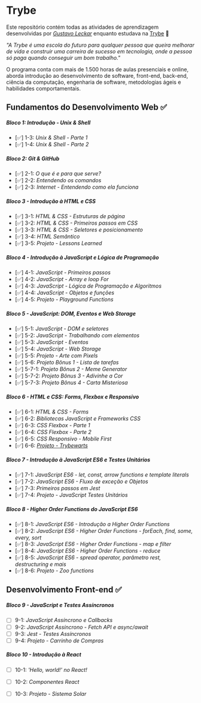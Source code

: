 # Trybe

Este repositório contém todas as atividades de aprendizagem desenvolvidas por _[Gustavo Leckar](https://www.linkedin.com/in/gustavoleckar)_ enquanto estudava na [Trybe](https://www.betrybe.com/) :rocket:

_"A Trybe é uma escola do futuro para qualquer pessoa que queira melhorar de vida e construir uma carreira de sucesso em tecnologia, onde a pessoa só paga quando conseguir um bom trabalho."_

O programa conta com mais de 1.500 horas de aulas presenciais e online, aborda introdução ao desenvolvimento de software, front-end, back-end, ciência da computação, engenharia de software, metodologias ágeis e habilidades comportamentais.

## Fundamentos do Desenvolvimento Web :white_check_mark:

##### Bloco 1: Introdução - Unix & Shell

- [✅] 1-3: _Unix & Shell - Parte 1_
- [✅] 1-4: _Unix & Shell - Parte 2_

##### Bloco 2: Git & GitHub

- [✅] 2-1: _O que é e para que serve?_
- [✅] 2-2: _Entendendo os comandos_
- [✅] 2-3: _Internet - Entendendo como ela funciona_

##### Bloco 3 - Introdução à HTML e CSS

- [✅] 3-1: _HTML & CSS - Estruturas de página_
- [✅] 3-2: _HTML & CSS - Primeiros passos em CSS_
- [✅] 3-3: _HTML & CSS - Seletores e posicionamento_
- [✅] 3-4: _HTML Semântico_
- [✅] 3-5: _Projeto - Lessons Learned_

##### Bloco 4 - Introdução à JavaScript e Lógica de Programação

- [✅] 4-1: _JavaScript - Primeiros passos_
- [✅] 4-2: _JavaScript - Array e loop For_
- [✅] 4-3: _JavaScript - Lógica de Programação e Algoritmos_
- [✅] 4-4: _JavaScript - Objetos e funções_
- [✅] 4-5: _Projeto - Playground Functions_

##### Bloco 5 - JavaScript: DOM, Eventos e Web Storage

- [✅] 5-1: _JavaScript - DOM e seletores_
- [✅] 5-2: _JavaScript - Trabalhando com elementos_
- [✅] 5-3: _JavaScript - Eventos_
- [✅] 5-4: _JavaScript - Web Storage_
- [✅] 5-5: _Projeto - Arte com Pixels_
- [✅] 5-6: _Projeto Bônus 1 - Lista de tarefas_
- [✅] 5-7-1: _Projeto Bônus 2 - Meme Generator_
- [✅] 5-7-2: _Projeto Bônus 3 - Adivinhe a Cor_
- [✅] 5-7-3: _Projeto Bônus 4 - Carta Misteriosa_

##### Bloco 6 - HTML e CSS: Forms, Flexbox e Responsivo

- [✅] 6-1: _HTML & CSS - Forms_
- [✅] 6-2: _Bibliotecas JavaScript e Frameworks CSS_
- [✅] 6-3: _CSS Flexbox - Parte 1_
- [✅] 6-4: _CSS Flexbox - Parte 2_
- [✅] 6-5: _CSS Responsivo - Mobile First_
- [✅] 6-6: <a href="./projetos/fundamentos/sd-023-a-project-trybewarts">_Projeto - Trybewarts_</a>

##### Bloco 7 - Introdução à JavaScript ES6 e Testes Unitários

- [✅] 7-1: _JavaScript ES6 - let, const, arrow functions e template literals_
- [✅] 7-2: _JavaScript ES6 - Fluxo de exceção e Objetos_
- [✅] 7-3: _Primeiros passos em Jest_
- [✅] 7-4: _Projeto - JavaScript Testes Unitários_

##### Bloco 8 - Higher Order Functions do JavaScript ES6

- [✅] 8-1: _JavaScript ES6 - Introdução a Higher Order Functions_
- [✅] 8-2: _JavaScript ES6 - Higher Order Functions - forEach, find, some, every, sort_
- [✅] 8-3: _JavaScript ES6 - Higher Order Functions - map e filter_
- [✅] 8-4: _JavaScript ES6 - Higher Order Functions - reduce_
- [✅] 8-5: _JavaScript ES6 - spread operator, parâmetro rest, destructuring e mais_
- [✅] 8-6: _Projeto - Zoo functions_

## Desenvolvimento Front-end :white_check_mark:

##### Bloco 9 - JavaScript e Testes Assíncronos

- [ ] 9-1: _JavaScript Assíncrono e Callbacks_
- [ ] 9-2: _JavaScript Assíncrono - Fetch API e async/await_
- [ ] 9-3: _Jest - Testes Assíncronos_
- [ ] 9-4: _Projeto - Carrinho de Compras_

##### Bloco 10 - Introdução à React

- [ ] 10-1: _'Hello, world!' no React!_
- [ ] 10-2: _Componentes React_
- [ ] 10-3: _Projeto - Sistema Solar_

